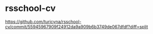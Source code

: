 # rsschool-cv
https://github.com/turicyna/rsschool-cv/commit/55945967909f24912da9a909b6b3749de067dfdf?diff=split
